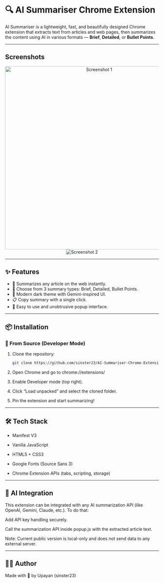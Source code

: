 # 🔍 AI Summariser Chrome Extension

AI Summariser is a lightweight, fast, and beautifully designed Chrome extension that extracts text from articles and web pages, then summarizes the content using AI in various formats — **Brief**, **Detailed**, or **Bullet Points**.

---

## Screenshots

<div align="center" >
  <img src="https://github.com/sinster23/Screenshots/blob/main/summarizer-ss/screenshot-extensiom-1.jpg" alt="Screenshot 1" width="600"> 
  <img src="https://github.com/sinster23/Screenshots/blob/main/summarizer-ss/screensot-extension-2.png" alt="Screenshot 2" >  
</div>

---

## ✨ Features

- 🧠 Summarizes any article on the web instantly.
- 📌 Choose from 3 summary types: Brief, Detailed, Bullet Points.
- 🖤 Modern dark theme with Gemini-inspired UI.
- 📋 Copy summary with a single click.
- 🧩 Easy to use and unobtrusive popup interface.

---

## 📦 Installation

### 🧪 From Source (Developer Mode)

1. Clone the repository:
   ```bash
   git clone https://github.com/sinster23/AI-Summariser-Chrome-Extension.git
   ```
2. Open Chrome and go to chrome://extensions/

3. Enable Developer mode (top right).

4. Click “Load unpacked” and select the cloned folder.

5. Pin the extension and start summarizing!

---

## 🛠️ Tech Stack
- Manifest V3

- Vanilla JavaScript

- HTML5 + CSS3

- Google Fonts (Source Sans 3)

- Chrome Extension APIs (tabs, scripting, storage)

---

## 🤖 AI Integration
This extension can be integrated with any AI summarization API (like OpenAI, Gemini, Claude, etc.). To do that:

Add API key handling securely.

Call the summarization API inside popup.js with the extracted article text.

Note: Current public version is local-only and does not send data to any external server.

---

## 🧑‍💻 Author
Made with 💙 by Upayan (sinster23)
